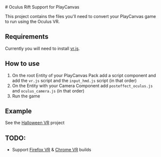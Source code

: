 # Oculus Rift Support for PlayCanvas

This project contains the files you'll need to convert your PlayCanvas game to run using the Oculus VR.

## Requirements

Currently you will need to install [vr.js](https://github.com/benvanik/vr.js/tree/master).

## How to use

1. On the root Entity of your PlayCanvas Pack add a script component and add the `vr.js` script and the `input_hmd.js` script (in that order)
2. On the Entity with your Camera Component add `posteffect_oculus.js` and `oculus_camera.js` (in that order)
3. Run the game

## Example

See the [Halloween VR](http://playcanvas.com/dave/halloween-vr) project

## TODO:

* Support [Firefox VR](http://blog.bitops.com/blog/2014/06/26/first-steps-for-vr-on-the-web/) & [Chrome VR](http://blog.tojicode.com/2014/07/bringing-vr-to-chrome.html) builds
